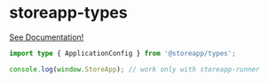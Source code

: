 # storeapp-types

[See Documentation!](https://storeappjs.netlify.app/documents/packages/types)

```ts
import type { ApplicationConfig } from '@storeapp/types';
```

```ts
console.log(window.StoreApp); // work only with storeapp-runner
```
